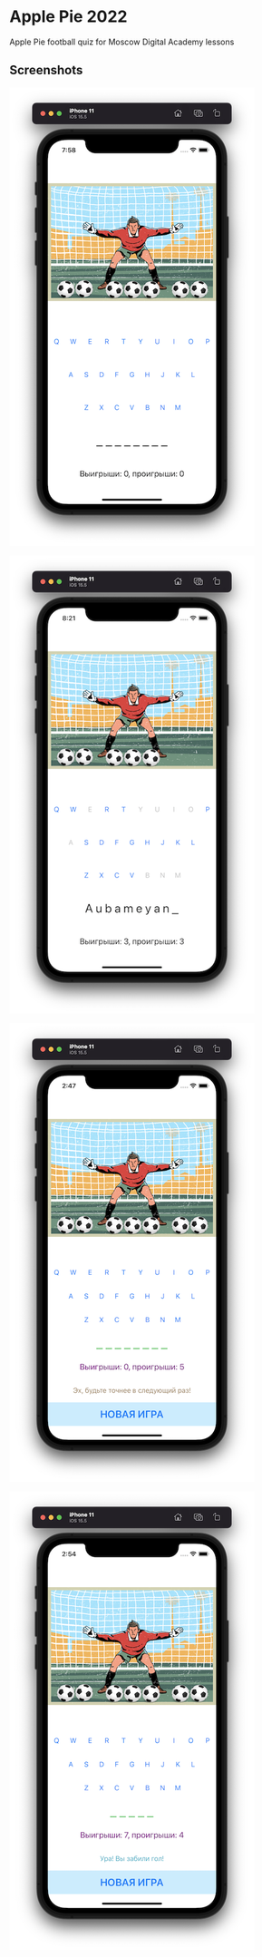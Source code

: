 # Apple Pie 2022

Apple Pie football quiz for Moscow Digital Academy lessons

## Screenshots

![Screenshot01](https://github.com/Vitalis25/Apple-Pie-2022/blob/main/Apple%20Pie%202022/Screenshots/Screenshot01.png?raw=true)

![Screenshot02](https://github.com/Vitalis25/Apple-Pie-2022/blob/main/Apple%20Pie%202022/Screenshots/Screenshot02.png?raw=true)

![Screenshot03](https://github.com/Vitalis25/Apple-Pie-2022/blob/main/Apple%20Pie%202022/Screenshots/Screenshot03.png?raw=true)

![Screenshot04](https://github.com/Vitalis25/Apple-Pie-2022/blob/main/Apple%20Pie%202022/Screenshots/Screenshot04.png?raw=true)
